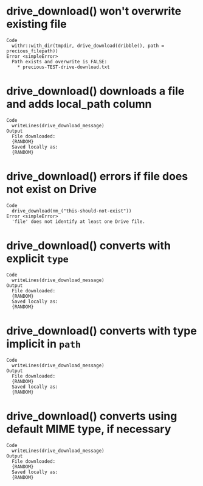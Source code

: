 # drive_download() won't overwrite existing file

    Code
      withr::with_dir(tmpdir, drive_download(dribble(), path = precious_filepath))
    Error <simpleError>
      Path exists and overwrite is FALSE:
        * precious-TEST-drive-download.txt

# drive_download() downloads a file and adds local_path column

    Code
      writeLines(drive_download_message)
    Output
      File downloaded:
      {RANDOM}
      Saved locally as:
      {RANDOM}

# drive_download() errors if file does not exist on Drive

    Code
      drive_download(nm_("this-should-not-exist"))
    Error <simpleError>
      'file' does not identify at least one Drive file.

# drive_download() converts with explicit `type`

    Code
      writeLines(drive_download_message)
    Output
      File downloaded:
      {RANDOM}
      Saved locally as:
      {RANDOM}

# drive_download() converts with type implicit in `path`

    Code
      writeLines(drive_download_message)
    Output
      File downloaded:
      {RANDOM}
      Saved locally as:
      {RANDOM}

# drive_download() converts using default MIME type, if necessary

    Code
      writeLines(drive_download_message)
    Output
      File downloaded:
      {RANDOM}
      Saved locally as:
      {RANDOM}

